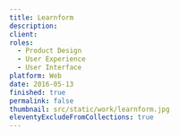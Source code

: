 ```yaml
---
title: Learnform
description: 
client:
roles:
  - Product Design
  - User Experience
  - User Interface
platform: Web
date: 2016-05-13
finished: true
permalink: false
thumbnail: src/static/work/learnform.jpg
eleventyExcludeFromCollections: true
---
```

